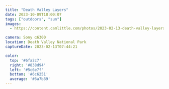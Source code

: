 ```yaml
---
title: "Death Valley Layers"
date: 2023-10-09T18:00:07
tags: ["outdoors", "sun"]
images:
  - https://content.camlittle.com/photos/2023-02-13-death-valley-layers_1280.jpg

camera: Sony α6300
location: Death Valley National Park
captureDate: 2023-02-13T07:44:21

color:
  top: '#6fa2c7'
  right: '#838d94'
  left: '#5c6e7f'
  bottom: '#6c6251'
  average: '#6a7b89'
---
```

